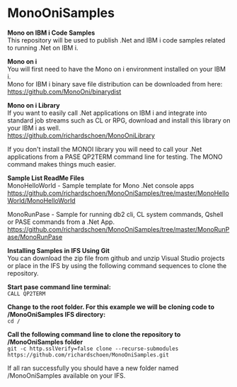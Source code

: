# MonoOniSamples

**Mono on IBM i Code Samples**<br>
This repository will be used to publish .Net and IBM i code samples related to running .Net on IBM i.<br>

**Mono on i**<br>
You will first need to have the Mono on i environment installed on your IBM i.<br>
Mono for IBM i binary save file distribution can be downloaded from here:<br>
https://github.com/MonoOni/binarydist

**Mono on i Library**<br>
If you want to easily call .Net applications on IBM i and integrate into standard job streams such as CL or RPG, download and install this library on your IBM i as well.<br>
https://github.com/richardschoen/MonoOniLibrary

If you don't install the MONOI library you will need to call your .Net applications from a PASE QP2TERM command line for testing. The MONO command makes things much easier.<br>

**Sample List ReadMe Files**<br>
MonoHelloWorld - Sample template for Mono .Net console apps<br>
https://github.com/richardschoen/MonoOniSamples/tree/master/MonoHelloWorld/MonoHelloWorld

MonoRunPase - Sample for running db2 cli, CL system commands, Qshell or PASE commands from a .Net App.<br> 
https://github.com/richardschoen/MonoOniSamples/tree/master/MonoRunPase/MonoRunPase


**Installing Samples in IFS Using Git**<br>
You can download the zip file from github and unzip Visual Studio projects or place in the IFS by using the following command sequences to clone the repository.<br>

**Start pase command line terminal:**<br>
`CALL QP2TERM`

**Change to the root folder. For this example we will be cloning code to /MonoOniSamples IFS directory:**<br>
`cd /`

**Call the following command line to clone the repository to /MonoOniSamples folder**<br>
`git -c http.sslVerify=false clone --recurse-submodules https://github.com/richardschoen/MonoOniSamples.git`

If all ran successfully you should have a new folder named /MonoOniSamples available on your IFS.<br>

 